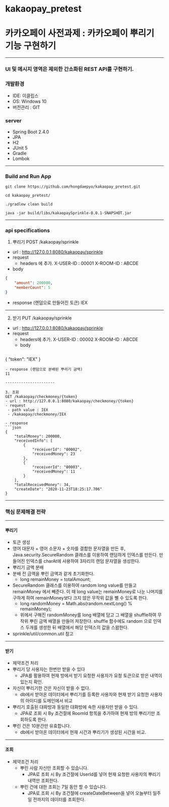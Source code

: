 # kakaopay_pretest

# 카카오페이 사전과제 : 카카오페이 뿌리기 기능 구현하기
-------------

### UI 및 메시지 영역은 제외한 간소화된 REST API를 구현하기.

### 개발환경
- IDE: 이클립스
- OS: Windows 10
- 버전관리 : GIT

###  server
- Spring Boot 2.4.0
- JPA
- H2
- JUnit 5
- Gradle
- Lombok
-------------
### Build and Run App
`git clone https://github.com/hongdaepyo/kakaopay_pretest.git`

`cd kakaopay_pretest/`

`./gradlew clean build`

`java -jar build/libs/kakaopaySprinkle-0.0.1-SNAPSHOT.jar`

-----------------------------------
### api specifications
1. 뿌리기
POST /kakaopay/sprinkle 
- url : http://127.0.0.1:8080/kakaopay/sprinkle
- request
  - headers 에 추가.
  X-USER-ID : 00001
  X-ROOM-ID : ABCDE
 - body
```json
{
    "amount": 200000,
    "memberCount": 5
}
```
- response (랜덤으로 만들어진 토큰)
IEX

---------------------

2. 받기
PUT /kakaopay/sprinkle
- url : http://127.0.0.1:8080/kakaopay/sprinkle
- request
   - headers에 추가.
   X-USER-ID : 00002
   X-ROOM-ID : ABCDE
   - body
   ```json
{
    "token": "IEX"
}
```
- response (랜덤으로 분배된 뿌리기 금액)
11

----------------------

3. 조회
GET /kakaopay/checkmoney/{token}
- url : http://127.0.0.1:8080/kakaopay/checkmoney/{token}
- request
 - path value : IEX
 - /kakaopay/checkmoney/IEX
 
- response
```json
{
    "totalMoney": 200000,
    "receivedInfo": [
        {
            "receiverId": "00002",
            "receivedMoney": 23
        },
        {
            "receiverId": "00003",
            "receivedMoney": 11
        }
    ],
    "totalReceivedMoney": 34,
    "createDate": "2020-11-23T18:25:17.706"
}
```
--------------------------------------

### 핵심 문제해결 전략
------------------------
#### 뿌리기
- 토큰 생성
 - 영어 대문자 + 영어 소문자 + 숫자를 결합한 문자열을 만든 후, Java.security.SecureRandom 클래스를 이용하여 랜덤하게 인덱스를 만든다. 만들어진 인덱스를 charAt에 사용하여 3자리의 랜덤 문자열을 생성한다.
- 뿌리기 금액 분배
 - 분배 전 금액을 뿌린 금액과 같게 초기화한다.
   - long remainMoney = totalAmount;
 - SecureRandom 클래스를 이용하여 random long value를 만들고 remainMoney 에서 빼준다. 이 때 long value는 remainMoney로 나눈 나머지를 구하게 하여 remainMoney보다 크지 않은 무작위 값을 뺄 수 있도록 한다.
   - long randomMoney = Math.abs(random.nextLong() % remainMoney);
   - 위에서 구해진 randomMoney를 long 배열에 담고 그 배열을 shuffle하여 무작위 뿌린 금액 배열을 만들어 저장한다. shuffle 함수에도 random 으로 인덱스 두개를 생성한 뒤 배열에서 해당 인덱스의 값을 스왑한다.
 - sprinkle/util/common.util 참고

--------------

#### 받기
- 제약조건 처리
 - 뿌리기 당 사용자는 한번만 받을 수 있다
   - JPA를 활용하여 현재 방에서 받기 요청한 사용자가 요청 토큰으로 받은 내역이 있는지 확인.
 - 자신이 뿌리기한 건은 자신이 받을 수 없다.
   - db에서 받아온 데이터에서 뿌리기를 등록한 사용자와 현재 받기 요청한 사용자의 아이디를 도메인에서 비교
 - 뿌리기 호출된 대화방과 동일한 대화방에 속한 사용자만 받을 수 있다.
   - JPA로 조회 시 By 조건절에 RoomId 항목을 추가하여 현재 방의 뿌리기만 조회하도록 한다.
 - 뿌린 건은 10분간만 유효합니다.
   - db에서 받아온 데이터에서 현재 시간과 뿌리기가 생성된 시간을 비교.
   
-----------------------------------------------

#### 조회
- 제약조건 처리
  - 뿌린 사람 자신만 조회할 수 있습니다.
    - JPA로 조회 시 By 조건절에 UserId를 넣어 현재 요청한 사용자의 뿌리기 내역만 조회한다.
  - 뿌린 건에 대한 조회는 7일 동안 할 수 있습니다.
    - JPA로 조회 시 By 조건절에 createDateBetween을 넣어 오늘부터 일주일 전까지의 데이터를 조회한다.

